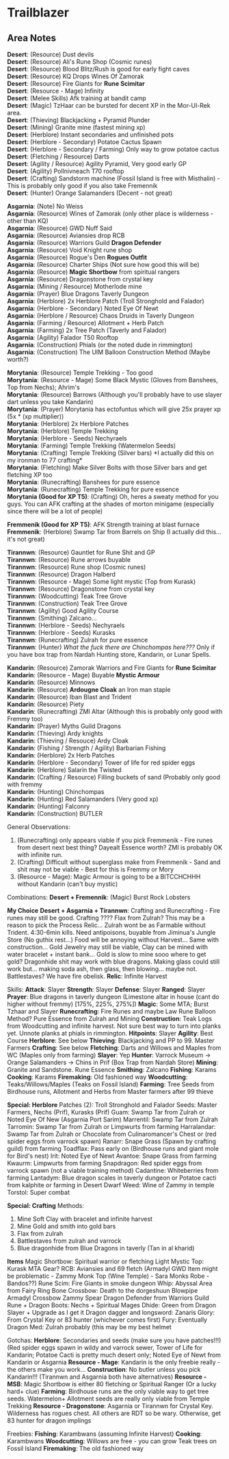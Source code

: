# Trailblazer

## Area Notes

**Desert**: (Resource) Dust devils  
**Desert**: (Resource) Ali's Rune Shop (Cosmic runes)  
**Desert**: (Resource) Blood Blitz/Rush is good for early fight caves  
**Desert**: (Resource) KQ Drops Wines Of Zamorak  
**Desert**: (Resource) Fire Giants for **Rune Scimitar**  
**Desert**: (Resource - Mage) Infinity  
**Desert**: (Melee Skills) Afk training at bandit camp  
**Desert**: (Magic) TzHaar can be bursted for decent XP in the Mor-Ul-Rek area.  
**Desert**: (Thieving) Blackjacking + Pyramid Plunder  
**Desert**: (Mining) Granite mine (fastest mining xp)  
**Desert**: (Herblore) Instant secondaries and unfinished pots  
**Desert**: (Herblore - Secondary) Potatoe Cactus Spawn  
**Desert**: (Herblore - Secondary / Farming) Only way to grow potatoe cactus  
**Desert**: (Fletching / Resource) Darts  
**Desert**: (Agility / Resource) Agility Pyramid, Very good early GP  
**Desert**: (Agility) Pollnivneach T70 rooftop  
**Desert**: (Crafting) Sandstorm machine (Fossil Island is free with Misthalin) - This is probably only good if you also take Fremennik  
**Desert**: (Hunter) Orange Salamanders (Decent - not great)

**Asgarnia**: (Note) No Weiss  
**Asgarnia**: (Resource) Wines of Zamorak (only other place is wilderness - other than KQ)  
**Asgarnia**: (Resource) GWD Nuff Said  
**Asgarnia**: (Resource) Aviansies drop RCB  
**Asgarnia**: (Resource) Warriors Guild **Dragon Defender**  
**Asgarnia**: (Resource) Void Knight rune shop  
**Asgarnia**: (Resource) Rogue's Den **Rogues Outfit**  
**Asgarnia**: (Resource) Charter Ships (Not sure how good this will be)  
**Asgarnia**: (Resource) **Magic Shortbow** from spiritual rangers  
**Asgarnia**: (Resource) Dragonstone from crystal key  
**Asgarnia**: (Mining / Resource) Motherlode mine  
**Asgarnia**: (Prayer) Blue Dragons Taverly Dungeon  
**Asgarnia**: (Herblore) 2x Herblore Patch (Troll Stronghold and Falador)  
**Asgarnia**: (Herblore - Secondary) Noted Eye Of Newt  
**Asgarnia**: (Herblore / Resource) Chaos Druids in Taverly Dungeon  
**Asgarnia**: (Farming / Resource) Allotment + Herb Patch  
**Asgarnia**: (Farming) 2x Tree Patch (Taverly and Falador)  
**Asgarnia**: (Agility) Falador T50 Rooftop  
**Asgarnia**: (Construction) Phials (or the noted dude in rimmington)  
**Asgarnia**: (Construction) The UIM Balloon Construction Method (Maybe worth?)

**Morytania**: (Resource) Temple Trekking - Too good  
**Morytania**: (Resource - Mage) Some Black Mystic (Gloves from Banshees, Top from Nechs); Ahrim's  
**Morytania**: (Resource) Barrows (Although you'll probably have to use slayer dart unless you take Kandarin)  
**Morytania**: (Prayer) Morytania has ectofuntus which will give 25x prayer xp (5x * (xp multiplier))  
**Morytania**: (Herblore) 2x Herblore Patches  
**Morytania**: (Herblore) Temple Trekking  
**Morytania**: (Herblore - Seeds) Nechyraels  
**Morytania**: (Farming) Temple Trekking (Watermelon Seeds)  
**Morytania**: (Crafting) Temple Trekking (Silver bars) *I actually did this on my ironman to 77 crafting\*  
**Morytania**: (Fletching) Make Silver Bolts with those Silver bars and get fletching XP too  
**Morytania**: (Runecrafting) Banshees for pure essence  
**Morytania**: (Runecrafting) Temple Trekking for pure essence  
**Morytania (Good for XP T5)**: (Crafting) Oh, heres a sweaty method for you guys. You can AFK crafting at the shades of morton minigame (especially since there will be a lot of people)

**Fremmenik (Good for XP T5)**: AFK Strength training at blast furnace  
**Fremmenik**: (Herblore) Swamp Tar from Barrels on Ship (I actually did this... it's not great)

**Tirannwn**: (Resource) Gauntlet for Rune Shit and GP  
**Tirannwn**: (Resource) Rune arrows buyable  
**Tirannwn**: (Resource) Rune shop (Cosmic runes)  
**Tirannwn**: (Resource) Dragon Halberd  
**Tirannwn**: (Resource - Mage) Some light mystic (Top from Kurask)  
**Tirannwn**: (Resource) Dragonstone from crystal key  
**Tirannwn**: (Woodcutting) Teak Tree Grove  
**Tirannwn**: (Construction) Teak Tree Grove  
**Tirannwn**: (Agility) Good Agility Course  
**Tirannwn**: (Smithing) Zalcano...  
**Tirannwn**: (Herblore - Seeds) Nechyraels  
**Tirannwn**: (Herblore - Seeds) Kurasks  
**Tirannwn**: (Runecrafting) Zulrah for pure essence  
**Tirannwn**: (Hunter) _What the fuck there are Chinchompas here???_ Only if you have box trap from Nardah Hunting store, Kandarin, or Lunar Spells.

**Kandarin**: (Resource) Zamorak Warriors and Fire Giants for **Rune Scimitar**  
**Kandarin**: (Resource - Mage) Buyable **Mystic Armour**  
**Kandarin**: (Resource) Minnows  
**Kandarin**: (Resource) **Ardougne Cloak** an Iron man staple  
**Kandarin**: (Resource) Iban Blast and Trident  
**Kandarin**: (Resource) Piety  
**Kandarin**: (Runecrafting) ZMI Altar (Although this is probably only good with Fremmy too)  
**Kandarin**: (Prayer) Myths Guild Dragons  
**Kandarin**: (Thieving) Ardy knights  
**Kandarin**: (Thieving / Resouce) Ardy Cloak  
**Kandarin**: (Fishing / Strength / Agility) Barbarian Fishing  
**Kandarin**: (Herblore) 2x Herb Patches  
**Kandarin**: (Herblore - Secondary) Tower of life for red spider eggs  
**Kandarin**: (Herblore) Salarin the Twisted  
**Kandarin**: (Crafting / Resource) Filling buckets of sand (Probably only good with fremmy  
**Kandarin**: (Hunting) Chinchompas  
**Kandarin**: (Hunting) Red Salamanders (Very good xp)  
**Kandarin**: (Hunting) Falconry  
**Kandarin**: (Construction) BUTLER

General Observations:

1. (Runecrafting) only appears viable if you pick Fremmenik - Fire runes from desert next best thing? Dayealt Essence worth? ZMI is probably OK with infinite run.
2. (Crafting) Difficult without superglass make from Fremmenik - Sand and shit may not be viable - Best for this is Fremmy or Mory
3. (Resource - Mage): Magic Armour is going to be a BITCCHCHHH without Kandarin (can't buy mystic)

Combinations:
**Desert + Fremennik**: (Magic) Burst Rock Lobsters

**My Choice**
**Desert + Asgarnia + Tirannwn**: Crafting and Runecrafting - Fire runes may still be good. Crafting ???? Flax from Zulrah? This may be a reason to pick the Process Relic... Zulrah wont be as Farmable without Trident. 4:30-6min kills. Need antipoisons, buyable from Jiminua's Jungle Store (No guthix rest...) Food will be annoying without Harvest... Same with construction... Gold Jewelry may still be viable, Clay can be mined with water bracelet + instant bank... Gold is slow to mine sooo where to get gold? Dragonhide shit may work with blue dragons. Making glass could still work but... making soda ash, then glass, then blowing... maybe not. Battlestaves? We have fire obelisk.
**Relic**: Infinite Harvest

Skills:
**Attack**: Slayer
**Strength**: Slayer
**Defense**: Slayer
**Ranged**: Slayer
**Prayer**: Blue dragons in taverly dungeon (Limestone altar in house (cant do higher without fremmy) [175%, 225%, 275%])
**Magic**: Some MTA; Burst Tzhaar and Slayer
**Runecrafting**: Fire Runes and maybe Law Rune Balloon Method? Pure Essence from Zulrah and Mining
**Construction**: Teak Logs from Woodcutting and infinite harvest. Not sure best way to turn into planks yet. Unnote planks at phials in rimmington.
**Hitpoints**: Slayer
**Agility**: Best Course
**Herblore**: See below
**Thieving**: Blackjacking and PP to 99. Master Farmers
**Crafting**: See below
**Fletching**: Darts and Willows and Maples from WC (Maples only from farming)
**Slayer**: Yep
**Hunter**: Varrock Museum -> Orange Salamanders -> Chins in Prif (Box Trap from Nardah Store)
**Mining**: Granite and Sandstone. Rune Essence
**Smithing**: Zalcano
**Fishing**: Karams
**Cooking**: Karams
**Firemaking**: Old fashioned way
**Woodcutting**: Teaks/Willows/Maples (Teaks on Fossil Island)
**Farming**: Tree Seeds from Birdhouse runs, Allotment and Herbs from Master farmers after 99 thieve

**Special: Herblore**
Patches (2): Troll Stronghold and Falador
Seeds: Master Farmers, Nechs (Prif), Kurasks (Prif)
Guam: Swamp Tar from Zulrah or Noted Eye Of New (Asgarnia Port Sarim)
Marrentil: Swamp Tar from Zulrah
Tarromin: Swamp Tar from Zulrah or Limpwurts from farming
Harralandar: Swamp Tar from Zulrah or Chocolate from Culinaromancer's Chest or (red spider eggs from varrock spawn)
Ranarr: Snape Grass (Spawn by crafting guild) from farming
Toadflax: Pass early on (Birdhouse runs and giant mole for Bird's nest)
Irit: Noted Eye of Newt
Avantoe: Snape Grass from farming
Kwaurm: Limpwurts from farming
Snapdragon: Red spider eggs from varrock spawn (not a viable training method)
Cadantine: Whiteberries from farming
Lantadym: Blue dragon scales in taverly dungeon or Potatoe cacti from kalphite or farming in Desert
Dwarf Weed: Wine of Zammy in temple
Torstol: Super combat

**Special: Crafting**
Methods:

1. Mine Soft Clay with bracelet and infinite harvest
2. Mine Gold and smith into gold bars
3. Flax from zulrah
4. Battlestaves from zulrah and varrock
5. Blue dragonhide from Blue Dragons in taverly (Tan in al kharid)

**Items**
Magic Shortbow: Spiritual warrior or fletching
Light Mystic Top: Kurask
MTA Gear?
RCB: Aviansies and 69 fletch (Armadyl GWD Item might be problematic - Zammy Monk Top (Wine Temple) - Sara Monks Robe - Bandos??)
Rune Scim: Fire Giants in smoke dungeon
Whip: Abyssal Area from Fairy Ring
Bone Crossbow: Death to the dorgeshuun
Blowpipe
Armadyl Crossbow
Zammy Spear
Dragon Defender from Warriors Guild
Rune + Dragon Boots: Nechs + Spiritual Mages
Dhide: Green from Dragon Slayer + Upgrade as I get it
Dragon dagger and longsword: Zanaris
Glory: From Crystal Key or 83 hunter (whichever comes first)
Fury: Eventually
Dragon Med: Zulrah probably (this may be my best helmet

Gotchas:
**Herblore**: Secondaries and seeds (make sure you have patches!!!) (Red spider eggs spawn in wildy and varrock sewer, Tower of Life for Kandarin; Potatoe Cacti is pretty much desert only; Noted Eye of Newt from Kandarin or Asgarnia
**Resource - Mage**: Kandarin is the only freebie really - the others make you work...
**Construction**: No butler unless you pick Kandarin!!! (Tirannwn and Asgarnia both have alternatives)
**Resource - MSB**: Magic Shortbow is either 80 fletching or Spiritual Ranger (Or a lucky hard+ clue)
**Farming**: Birdhouse runs are the only viable way to get tree seeds. Watermelon+ Allotment seeds are really only viable from Temple Trekking
**Resource - Dragonstone**: Asgarnia or Tirannwn for Crystal Key. Wilderness has rogues chest. All others are RDT so be wary. Otherwise, get 83 hunter for dragon implings

Freebies:
**Fishing**: Karambwans (assuming Infinite Harvest)
**Cooking**: Karambwans
**Woodcutting**: Willows are free - you can grow Teak trees on Fossil Island
**Firemaking**: The old fashioned way
